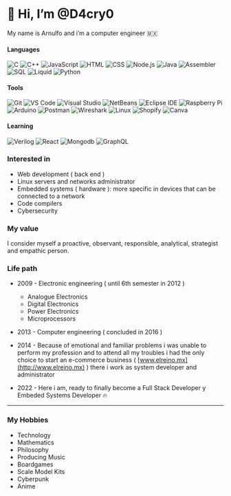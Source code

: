 # 👋 Hi, I’m @D4cry0

My name is Arnulfo and i’m a computer engineer 🇲🇽

#### Languages
![C](https://img.shields.io/badge/-C-A8B9CC?logo=c&logoColor=black&logoWidth=30&style=flat-square "C")
![C++](https://img.shields.io/badge/-C++-00599C?logo=cplusplus&logoColor=white&logoWidth=30&style=flat-square "C++")
![JavaScript](https://img.shields.io/badge/-JavaScript-F7DF1E?logo=javascript&logoColor=black&logoWidth=30&style=flat-square "JavaScript")
![HTML](https://img.shields.io/badge/-HTML-E34F26?logo=html5&logoColor=black&logoWidth=30&style=flat-square "HTML")
![CSS](https://img.shields.io/badge/-CSS-1572B6?logo=css3&logoColor=black&logoWidth=30&style=flat-square "CSS")
![Node.js](https://img.shields.io/badge/-Node.js-339933?logo=node.js&logoColor=black&logoWidth=30&style=flat-square "Node.js")
![Java](https://img.shields.io/badge/-Java-F80000?logo=oracle&logoColor=white&logoWidth=30&style=flat-square "Java")
![Assembler](https://img.shields.io/badge/-Assembler-CCCCCC?style=flat-square "Assembler")
![SQL](https://img.shields.io/badge/-SQL-4479A1?logo=mysql&logoColor=white&style=flat-square "SQL")
![Liquid](https://img.shields.io/badge/-Liquid-ADD8E6?style=flat-square "Liquid")
![Python](https://img.shields.io/badge/-Python-3776AB?logo=python&logoColor=black&style=flat-square "Python")
#### Tools
![Git](https://img.shields.io/badge/-Git-F05032?logo=git&logoColor=white&style=flat-square "Git")
![VS Code](https://img.shields.io/badge/-VS%20Code-007ACC?logo=visualstudiocode&logoColor=black&style=flat-square "VS Code")
![Visual Studio](https://img.shields.io/badge/-Visual%20Studio-5C2D91?logo=visualstudio&logoColor=black&style=flat-square "Visual Studio")
![NetBeans](https://img.shields.io/badge/-NetBeans-1B6AC6?logo=apachenetbeanside&logoColor=white&style=flat-square "NetBeans")
![Eclipse IDE](https://img.shields.io/badge/-Eclipse%20IDE-2C2255?logo=eclipseide&logoColor=white&style=flat-square "Eclipse IDE")
![Raspberry Pi](https://img.shields.io/badge/-Raspberry%20Pi-A22846?logo=raspberrypi&logoColor=white&style=flat-square "Raspberry Pi")
![Arduino](https://img.shields.io/badge/-Arduino-00979D?logo=arduino&logoColor=white&style=flat-square "Arduino")
![Postman](https://img.shields.io/badge/-Postman-FF6C37?logo=postman&logoColor=black&style=flat-square "Postman")
![Wireshark](https://img.shields.io/badge/-Wireshark-1679A7?logo=wireshark&logoColor=white&style=flat-square "Wreshark")
![Linux](https://img.shields.io/badge/-Linux-FCC624?logo=linux&logoColor=black&logoWidth=30&style=flat-square "Linux")
![Shopify](https://img.shields.io/badge/-Shopify%20Dev-7AB55C?logo=shopify&logoColor=black&logoWidth=30&style=flat-square "Shopify Dev")
![Canva](https://img.shields.io/badge/-Canva-00C4CC?logo=canva&logoColor=black&logoWidth=30&style=flat-square "Canva")
#### Learning
![Verilog](https://img.shields.io/badge/-Verilog-779eb2?style=flat-square "Verilog")
![React](https://img.shields.io/badge/-React-61DAFB?logo=react&logoColor=black&logoWidth=30&style=flat-square  "React")
![Mongodb](https://img.shields.io/badge/-MongoDB-47A248?logo=mongodb&logoColor=black&style=flat-square "Mongodb")
![GraphQL](https://img.shields.io/badge/-GraphQL-E10098?logo=graphql&logoColor=white&style=flat-square "GraphQL")
  
### Interested in
- Web development ( back end )
- Linux servers and networks administrator
- Embedded systems ( hardware ): more specific in devices that can be connected to a network
- Code compilers
- Cybersecurity

### My value
I consider myself a proactive, observant, responsible, analytical, strategist and empathic person. 

### Life path

- 2009 - Electronic engineering ( until 6th semester in 2012 )
   - Analogue Electronics
   - Digital Electronics
   - Power Electronics
   - Microprocessors

- 2013 - Computer engineering ( concluded in 2016 )

- 2014 - Because of emotional and familiar problems i was unable to perform my profession and to attend all my troubles i had the only choice to start an e-commerce business  ( [www.elreino.mx](http://www.elreino.mx) ) there i work as system developer and administrator

- 2022 - Here i am, ready to finally become a Full Stack Developer y Embeded Systems Developer 🔥

<hr />

### My Hobbies
- Technology
- Mathematics
- Philosophy
- Producing Music
- Boardgames
- Scale Model Kits
- Cyberpunk
- Anime

<!---
D4cry0/D4cry0 is a ✨ special ✨ repository because its `README.md` (this file) appears on your GitHub profile.
You can click the Preview link to take a look at your changes.
--->
